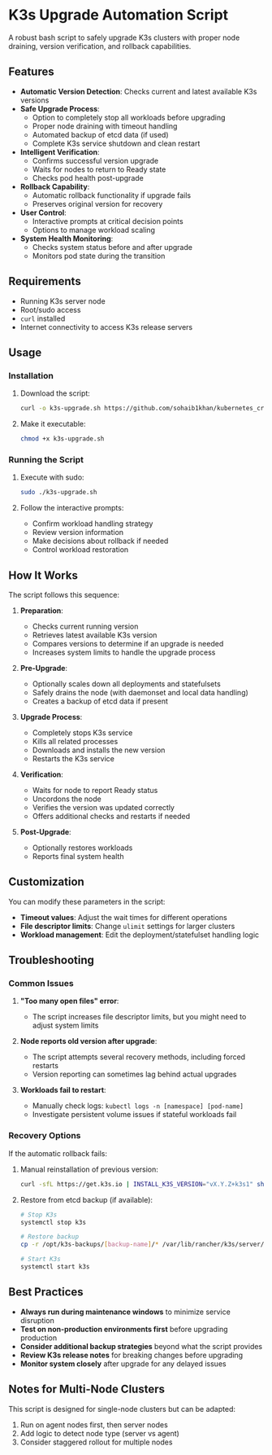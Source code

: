 # K3s Upgrade Automation Script

A robust bash script to safely upgrade K3s clusters with proper node draining, version verification, and rollback capabilities.

## Features

- **Automatic Version Detection**: Checks current and latest available K3s versions
- **Safe Upgrade Process**:
    - Option to completely stop all workloads before upgrading
    - Proper node draining with timeout handling
    - Automated backup of etcd data (if used)
    - Complete K3s service shutdown and clean restart
- **Intelligent Verification**:
    - Confirms successful version upgrade
    - Waits for nodes to return to Ready state
    - Checks pod health post-upgrade
- **Rollback Capability**:
    - Automatic rollback functionality if upgrade fails
    - Preserves original version for recovery
- **User Control**:
    - Interactive prompts at critical decision points
    - Options to manage workload scaling
- **System Health Monitoring**:
    - Checks system status before and after upgrade
    - Monitors pod state during the transition

## Requirements

- Running K3s server node
- Root/sudo access
- `curl` installed
- Internet connectivity to access K3s release servers

## Usage

### Installation

1.  Download the script:
    
    ```bash
    curl -o k3s-upgrade.sh https://github.com/sohaib1khan/kubernetes_craft/blob/main/k3s_update/k3s-upgrade.sh
    ```
    
2.  Make it executable:
    
    ```bash
    chmod +x k3s-upgrade.sh
    ```
    

### Running the Script

1.  Execute with sudo:
    
    ```bash
    sudo ./k3s-upgrade.sh
    ```
    
2.  Follow the interactive prompts:
    
    - Confirm workload handling strategy
    - Review version information
    - Make decisions about rollback if needed
    - Control workload restoration

## How It Works

The script follows this sequence:

1.  **Preparation**:
    
    - Checks current running version
    - Retrieves latest available K3s version
    - Compares versions to determine if an upgrade is needed
    - Increases system limits to handle the upgrade process
2.  **Pre-Upgrade**:
    
    - Optionally scales down all deployments and statefulsets
    - Safely drains the node (with daemonset and local data handling)
    - Creates a backup of etcd data if present
3.  **Upgrade Process**:
    
    - Completely stops K3s service
    - Kills all related processes
    - Downloads and installs the new version
    - Restarts the K3s service
4.  **Verification**:
    
    - Waits for node to report Ready status
    - Uncordons the node
    - Verifies the version was updated correctly
    - Offers additional checks and restarts if needed
5.  **Post-Upgrade**:
    
    - Optionally restores workloads
    - Reports final system health

## Customization

You can modify these parameters in the script:

- **Timeout values**: Adjust the wait times for different operations
- **File descriptor limits**: Change `ulimit` settings for larger clusters
- **Workload management**: Edit the deployment/statefulset handling logic

## Troubleshooting

### Common Issues

1.  **"Too many open files" error**:
    
    - The script increases file descriptor limits, but you might need to adjust system limits
2.  **Node reports old version after upgrade**:
    
    - The script attempts several recovery methods, including forced restarts
    - Version reporting can sometimes lag behind actual upgrades
3.  **Workloads fail to restart**:
    
    - Manually check logs: `kubectl logs -n [namespace] [pod-name]`
    - Investigate persistent volume issues if stateful workloads fail

### Recovery Options

If the automatic rollback fails:

1.  Manual reinstallation of previous version:
    
    ```bash
    curl -sfL https://get.k3s.io | INSTALL_K3S_VERSION="vX.Y.Z+k3s1" sh -
    ```
    
2.  Restore from etcd backup (if available):
    
    ```bash
    # Stop K3s
    systemctl stop k3s
    
    # Restore backup
    cp -r /opt/k3s-backups/[backup-name]/* /var/lib/rancher/k3s/server/db/
    
    # Start K3s
    systemctl start k3s
    ```
    

## Best Practices

- **Always run during maintenance windows** to minimize service disruption
- **Test on non-production environments first** before upgrading production
- **Consider additional backup strategies** beyond what the script provides
- **Review K3s release notes** for breaking changes before upgrading
- **Monitor system closely** after upgrade for any delayed issues

## Notes for Multi-Node Clusters

This script is designed for single-node clusters but can be adapted:

1.  Run on agent nodes first, then server nodes
2.  Add logic to detect node type (server vs agent)
3.  Consider staggered rollout for multiple nodes

&nbsp;
